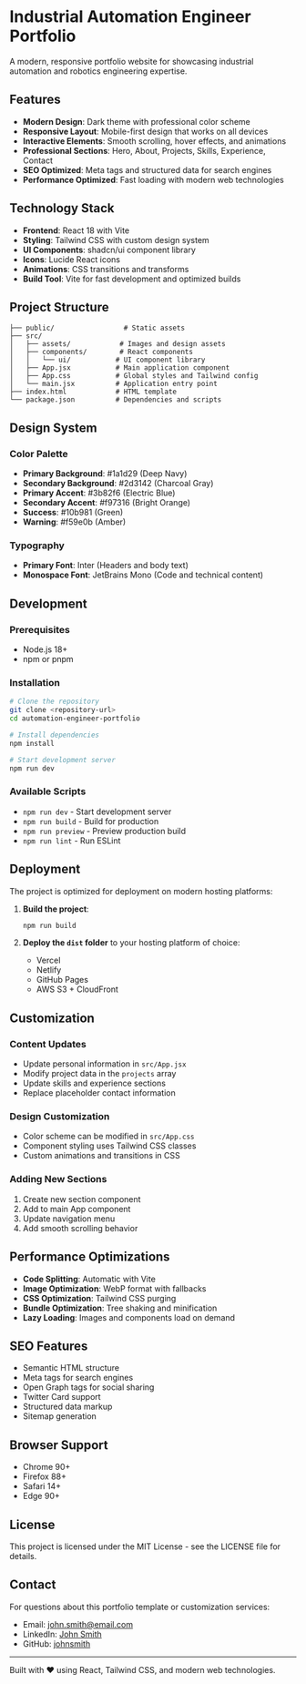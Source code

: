# Industrial Automation Engineer Portfolio

A modern, responsive portfolio website for showcasing industrial automation and robotics engineering expertise.

## Features

- **Modern Design**: Dark theme with professional color scheme
- **Responsive Layout**: Mobile-first design that works on all devices
- **Interactive Elements**: Smooth scrolling, hover effects, and animations
- **Professional Sections**: Hero, About, Projects, Skills, Experience, Contact
- **SEO Optimized**: Meta tags and structured data for search engines
- **Performance Optimized**: Fast loading with modern web technologies

## Technology Stack

- **Frontend**: React 18 with Vite
- **Styling**: Tailwind CSS with custom design system
- **UI Components**: shadcn/ui component library
- **Icons**: Lucide React icons
- **Animations**: CSS transitions and transforms
- **Build Tool**: Vite for fast development and optimized builds

## Project Structure

```text
├── public/                 # Static assets
├── src/
│   ├── assets/            # Images and design assets
│   ├── components/        # React components
│   │   └── ui/           # UI component library
│   ├── App.jsx           # Main application component
│   ├── App.css           # Global styles and Tailwind config
│   └── main.jsx          # Application entry point
├── index.html            # HTML template
└── package.json          # Dependencies and scripts
```

## Design System

### Color Palette
- **Primary Background**: #1a1d29 (Deep Navy)
- **Secondary Background**: #2d3142 (Charcoal Gray)
- **Primary Accent**: #3b82f6 (Electric Blue)
- **Secondary Accent**: #f97316 (Bright Orange)
- **Success**: #10b981 (Green)
- **Warning**: #f59e0b (Amber)

### Typography
- **Primary Font**: Inter (Headers and body text)
- **Monospace Font**: JetBrains Mono (Code and technical content)

## Development

### Prerequisites
- Node.js 18+ 
- npm or pnpm

### Installation
```bash
# Clone the repository
git clone <repository-url>
cd automation-engineer-portfolio

# Install dependencies
npm install

# Start development server
npm run dev
```

### Available Scripts
- `npm run dev` - Start development server
- `npm run build` - Build for production
- `npm run preview` - Preview production build
- `npm run lint` - Run ESLint

## Deployment

The project is optimized for deployment on modern hosting platforms:

1. **Build the project**:
   ```bash
   npm run build
   ```

2. **Deploy the `dist` folder** to your hosting platform of choice:
   - Vercel
   - Netlify
   - GitHub Pages
   - AWS S3 + CloudFront

## Customization

### Content Updates
- Update personal information in `src/App.jsx`
- Modify project data in the `projects` array
- Update skills and experience sections
- Replace placeholder contact information

### Design Customization
- Color scheme can be modified in `src/App.css`
- Component styling uses Tailwind CSS classes
- Custom animations and transitions in CSS

### Adding New Sections
1. Create new section component
2. Add to main App component
3. Update navigation menu
4. Add smooth scrolling behavior

## Performance Optimizations

- **Code Splitting**: Automatic with Vite
- **Image Optimization**: WebP format with fallbacks
- **CSS Optimization**: Tailwind CSS purging
- **Bundle Optimization**: Tree shaking and minification
- **Lazy Loading**: Images and components load on demand

## SEO Features

- Semantic HTML structure
- Meta tags for search engines
- Open Graph tags for social sharing
- Twitter Card support
- Structured data markup
- Sitemap generation

## Browser Support

- Chrome 90+
- Firefox 88+
- Safari 14+
- Edge 90+

## License

This project is licensed under the MIT License - see the LICENSE file for details.

## Contact

For questions about this portfolio template or customization services:
- Email: john.smith@email.com
- LinkedIn: [John Smith](https://linkedin.com/in/johnsmith)
- GitHub: [johnsmith](https://github.com/johnsmith)

---

Built with ❤️ using React, Tailwind CSS, and modern web technologies.

